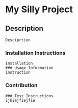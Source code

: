 # My Silly Project
## Description
    Desciprtion
### Installation Instructions
    Installation
    ### Usage Information
    instruction
### Contribution    
    
    ### Test Instructions
    ijhiejfiejfie